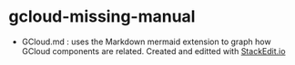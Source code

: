 # gcloud-missing-manual

* GCloud.md : uses the Markdown mermaid extension to graph how GCloud components are related. Created and editted with [StackEdit.io](https://stackedit.io/app#)
